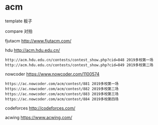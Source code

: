 # acm
template 板子

compare 对拍

fjutacm http://www.fjutacm.com/

hdu http://acm.hdu.edu.cn/
    
    http://acm.hdu.edu.cn/contests/contest_show.php?cid=848 2019多校第一场
    http://acm.hdu.edu.cn/contests/contest_show.php?cid=849 2019多校第二场

nowcoder https://www.nowcoder.com/1100574

    https://ac.nowcoder.com/acm/contest/881 2019多校第一场
    https://ac.nowcoder.com/acm/contest/882 2019多校第二场
    https://ac.nowcoder.com/acm/contest/883 2019多校第三场
    https://ac.nowcoder.com/acm/contest/884 2019多校第四场

codeforces http://codeforces.com/

acwing https://www.acwing.com/
